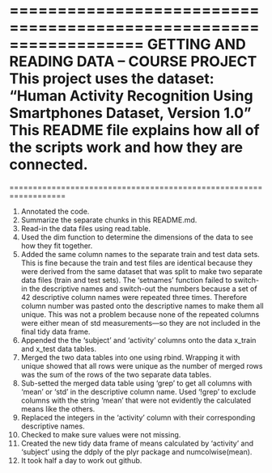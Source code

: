 ﻿==================================================================
GETTING AND READING DATA – COURSE PROJECT 
This project uses the dataset: “Human Activity Recognition Using Smartphones Dataset, Version 1.0”
This README file explains how all of the scripts work and how they are connected.
==================================================================
==================================================================
1. Annotated the code. 
2. Summarize the separate chunks in this README.md.
3. Read-in the data files using read.table. 
4. Used the dim function to determine the dimensions of the data to see how they fit together. 
5. Added the same column names to the separate train and test data sets. This is fine because the train and test files are identical because they were derived from the same dataset that was split to make two separate data files (train and test sets). The ‘setnames’ function failed to switch-in the descriptive names and switch-out the numbers because a set of 42 descriptive column names were repeated three times. Therefore column number was pasted onto the descriptive names to make them all unique. This was not a problem because none of the repeated columns were either mean of std measurements—so they are not included in the final tidy data frame.
6. Appended the the ‘subject’ and ‘activity’ columns onto the data x_train and x_test data tables.
7. Merged the two data tables into one using rbind. Wrapping it with unique showed that all rows were unique as the number of merged rows was the sum of the rows of the two separate data tables.
8. Sub-setted the merged data table using ‘grep’ to get all columns with ‘mean’ or ‘std’ in the descriptive column name. Used ‘!grep’ to exclude columns with the string ‘mean’ that were not evidently the calculated means like the others.
9. Replaced the integers in the ‘activity’ column with their corresponding descriptive names.
10. Checked to make sure values were not missing.
11. Created the new tidy data frame of means calculated by ‘activity’ and ‘subject’ using the ddply of the plyr package and numcolwise(mean). 
12. It took half a day to work out github.
